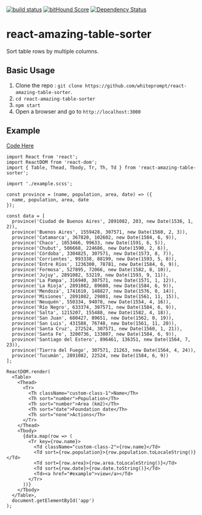 [![build status](https://secure.travis-ci.org/survivejs/react-component-boilerplate.svg)](http://travis-ci.org/survivejs/react-component-boilerplate) [![bitHound Score](https://www.bithound.io/github/survivejs/react-component-boilerplate/badges/score.svg)](https://www.bithound.io/github/survivejs/react-component-boilerplate) [![Dependency Status](https://david-dm.org/survivejs/react-component-boilerplate.svg)](https://david-dm.org/survivejs/react-component-boilerplate)

# react-amazing-table-sorter

Sort table rows by multiple columns.

## Basic Usage

1. Clone the repo : `git clone https://github.com/whiteprompt/react-amazing-table-sorter`.
2. `cd react-amazing-table-sorter`
3. `npm start`
3. Open a browser and go to `http://localhost:3000`

## Example

[Code Here](https://github.com/whiteprompt/react-amazing-table-sorter/blob/master/example/index.js)

```
import React from 'react';
import ReactDOM from 'react-dom';
import { Table, Thead, Tbody, Tr, Th, Td } from 'react-amazing-table-sorter';

import './example.scss';

const province = (name, population, area, date) => ({
  name, population, area, date
});

const data = [
  province('Ciudad de Buenos Aires', 2891082, 203, new Date(1536, 1, 2)),
  province('Buenos Aires', 1559428, 307571, new Date(1560, 2, 3)),
  province('Catamarca', 367820, 102602, new Date(1584, 6, 9)),
  province('Chaco', 1053466, 99633, new Date(1591, 6, 5)),
  province('Chubut', 506668, 224686, new Date(1590, 2, 6)),
  province('Córdoba', 3304825, 307571, new Date(1573, 8, 7)),
  province('Corrientes', 993338, 88199, new Date(1593, 5, 8)),
  province('Entre Ríos', 1236300, 78781, new Date(1584, 6, 9)),
  province('Formosa', 527895, 72066, new Date(1582, 8, 10)),
  province('Jujuy', 2891082, 53219, new Date(1593, 9, 11)),
  province('La Pampa', 316940, 307571, new Date(1571, 1, 12)),
  province('La Rioja', 2891082, 89680, new Date(1584, 6, 9)),
  province('Mendoza', 1741610, 148827, new Date(1576, 0, 14)),
  province('Misiones', 2891082, 29801, new Date(1561, 11, 15)),
  province('Neuquén', 550334, 94078, new Date(1554, 4, 16)),
  province('Río Negro', 633374, 307571, new Date(1584, 6, 9)),
  province('Salta', 1215207, 155488, new Date(1582, 4, 18)),
  province('San Juan', 680427, 89651, new Date(1562, 0, 19)),
  province('San Luis', 431588, 76748, new Date(1561, 11, 20)),
  province('Santa Cruz', 272524, 307571, new Date(1560, 1, 21)),
  province('Santa Fe', 3200736, 133007, new Date(1584, 6, 9)),
  province('Santiago del Estero', 896461, 136351, new Date(1564, 7, 23)),
  province('Tierra del Fuego', 307571, 21263, new Date(1564, 4, 24)),
  province('Tucumán', 2891082, 22524, new Date(1584, 6, 9))
];

ReactDOM.render(
  <Table>
    <Thead>
      <Tr>
        <Th className="custom-class-1">Name</Th>
        <Th sort="number">Population</Th>
        <Th sort="number">Area (km2)</Th>
        <Th sort="date">Foundation date</Th>
        <Th sort="none">Actions</Th>
      </Tr>
    </Thead>
    <Tbody>
      {data.map(row => (
        <Tr key={row.name}>
          <Td className="custom-class-2">{row.name}</Td>
          <Td sort={row.population}>{row.population.toLocaleString()}</Td>
          <Td sort={row.area}>{row.area.toLocaleString()}</Td>
          <Td sort={row.date}>{row.date.toString()}</Td>
          <Td><a href="#example">view</a></Td>
        </Tr>
      ))}
    </Tbody>
  </Table>,
  document.getElementById('app')
);
```
